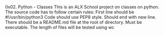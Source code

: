 0x02. Python - Classes
This is an ALX School project on classes on python.
The source code has to follow certain rules:
First line should be
#!/usr/bin/python3
Code should use PEP8 style.
Should end with new line.
There should be a README.md file at the root of directory.
Must be executable.
The length of files will be tested using wc
